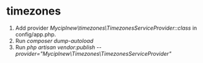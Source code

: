 # timezones

1) Add provider *Myciplnew\timezones\TimezonesServiceProvider::class* in config/app.php. 
2) Run *composer dump-autoload*
3) Run *php artisan vendor:publish --provider="Myciplnew\Timezones\TimezonesServiceProvider"*

